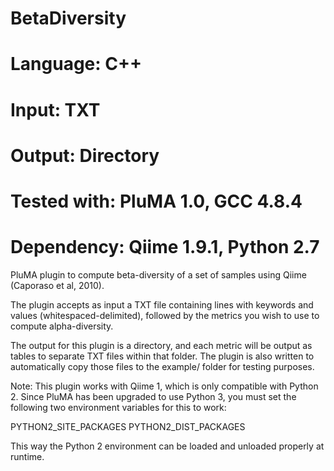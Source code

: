 # BetaDiversity
# Language: C++
# Input: TXT
# Output: Directory
# Tested with: PluMA 1.0, GCC 4.8.4
# Dependency: Qiime 1.9.1, Python 2.7

PluMA plugin to compute beta-diversity of a set of samples using Qiime (Caporaso et al, 2010).

The plugin accepts as input a TXT file containing lines with keywords and values (whitespaced-delimited),
followed by the metrics you wish to use to compute alpha-diversity.

The output for this plugin is a directory, and each metric will be output as tables to separate TXT files
within that folder.  The plugin is also written to automatically copy those files to the example/ folder
 for testing purposes.

Note: This plugin works with Qiime 1, which is only compatible with Python 2.  Since PluMA has been
upgraded to use Python 3, you must set the following two environment variables for this to work:

PYTHON2_SITE_PACKAGES
PYTHON2_DIST_PACKAGES

This way the Python 2 environment can be loaded and unloaded properly at runtime.
